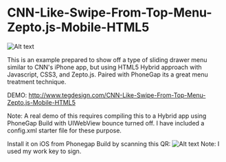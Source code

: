 CNN-Like-Swipe-From-Top-Menu-Zepto.js-Mobile-HTML5
==================================================

![Alt text](http://www.tegdesign.com/CNN-Like-Swipe-From-Top-Menu-Zepto.js-Mobile-HTML5/screens-together.jpg "Screenshots")

This is an example prepared to show off a type of sliding drawer menu similar to CNN's iPhone app, but using HTML5 Hybrid approach with Javascript, CSS3, and Zepto.js. Paired with PhoneGap its a great menu treatment technique. 

DEMO: http://www.tegdesign.com/CNN-Like-Swipe-From-Top-Menu-Zepto.js-Mobile-HTML5

Note: A real demo of this requires compiling this to a Hybrid app using PhoneGap Build with UIWebView bounce turned off. I have included a config.xml starter file for these purpose.

Install it on iOS from Phonegap Build by scanning this QR:
![Alt text](http://www.tegdesign.com/CNN-Like-Swipe-From-Top-Menu-Zepto.js-Mobile-HTML5/qr.png "Install") Note: I used my work key to sign.